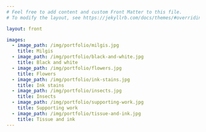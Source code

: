 ```yaml
---
# Feel free to add content and custom Front Matter to this file.
# To modify the layout, see https://jekyllrb.com/docs/themes/#overriding-theme-defaults

layout: front

images:
  - image_path: /img/portfolio/milgis.jpg
    title: Milgis
  - image_path: /img/portfolio/black-and-white.jpg
    title: Black and white
  - image_path: /img/portfolio/flowers.jpg
    title: Flowers
  - image_path: /img/portfolio/ink-stains.jpg
    title: Ink stains
  - image_path: /img/portfolio/insects.jpg
    title: Insects
  - image_path: /img/portfolio/supporting-work.jpg
    title: Supporting work
  - image_path: /img/portfolio/tissue-and-ink.jpg
    title: Tissue and ink
---
```

